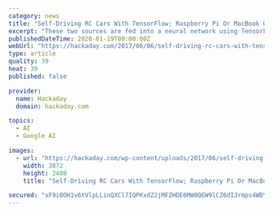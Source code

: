 ```yaml
---
category: news
title: "Self-Driving RC Cars With TensorFlow; Raspberry Pi Or MacBook Onboard"
excerpt: "These two sources are fed into a neural network using TensorFlow. You train the system by driving the vehicle manually through the course a few times and then let it drive itself. In the video ..."
publishedDateTime: 2020-01-19T00:00:00Z
webUrl: "https://hackaday.com/2017/06/06/self-driving-rc-cars-with-tensorflow-raspberry-pi-or-macbook-onboard/?source=post_page---------------------------"
type: article
quality: 39
heat: 39
published: false

provider:
  name: Hackaday
  domain: hackaday.com

topics:
  - AI
  - Google AI

images:
  - url: "https://hackaday.com/wp-content/uploads/2017/06/self-driving-rc-cars.jpg"
    width: 3872
    height: 2408
    title: "Self-Driving RC Cars With TensorFlow; Raspberry Pi Or MacBook Onboard"

secured: "xF9i0OH1v6tVlpLLinQXCl7IQPKxdZ2jMFZHDE6MW0QEW9lCZ6dIJrmps4WDYhP7Bbykx62L4xdTOVHYf6wHT+lPSfzIIU7GWgFNiofgbNpCD3/vxzeaZqBeCdfaAZ8KgGZe1UeDifhDyHlD3I8b3up1MUzBTIOjpKQ82HQaKP4kSm8gEE80XVD5YA0iIpeoNutQJvnxA4mSw4qHCAunfJNK62dPqkXJuprvKDpS6ObfNaKSrJUAZQ3JNYvbtebZBoWAcJpTYP+zHp1XFj3hLQPGcWTXYS2D43LgS8hTa+YtBnsrfuk9latTzrwJENGD;dAwvXuBtAR+1n48+mJcdeQ=="
---
```


